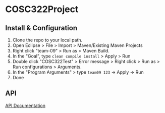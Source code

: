 # COSC322Project

## Install & Configuration

1. Clone the repo to your local path. 
2. Open Eclipse > File > Import > Maven/Existing Maven Projects
3. Right click "team-09" > Run as > Maven Build. 
4. In the "Goal", type `clean compile install` > Apply > Run
5. Double click "COSC322Test" > Error message > Right click > Run as > Run configurations > Arguments.
6. In the "Program Arguments" > type `team09 123` -> Apply -> Run
7. Done

## API
[API Documentation](https://people.ok.ubc.ca/yongg/teaching/cosc322/project-and-assignments/cosc322-game-client-2.1/game-client-api-2021/)
